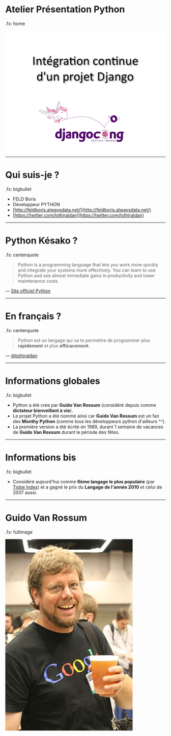 # Atelier Présentation Python

.fx: home

![Présentation de python](images/first.png)

---

# Qui suis-je ?

.fx: bigbullet

* FELD Boris
* Développeur PYTHON
* [http://feldboris.alwaysdata.net/](http://feldboris.alwaysdata.net/)
* [https://twitter.com/lothiraldan](https://twitter.com/lothiraldan)

---

# Python Késako ?

.fx: centerquote

> Python is a programming language that lets you work more quickly and integrate your systems more effectively. You can learn to use Python and see almost immediate gains in productivity and lower maintenance costs.

<p class="cite">— <a href="http://python.org/">Site officiel Python</a></p>

---

# En français ?

.fx: centerquote

> Python est un langage qui va te permettre de programmer plus **rapidement** et plus **efficacement**.

<p class="cite">— <a href="https://twitter.com/lothiraldan">@lothiraldan</a></p>

---

# Informations globales

.fx: bigbullet

* Python a été crée par **Guido Van Rossum** (considéré depuis comme **dictateur bienveillant à vie**).
* Le projet Python a été nommé ainsi car **Guido Van Rossum** est un fan des **Monthy Python** (comme tous les développeurs python d'ailleurs ^^).
* La première version a été écrite en 1989, durant 1 semaine de vacances de **Guido Van Rossum** durant le période des fêtes.

---

# Informations bis

.fx: bigbullet

* Considéré aujourd'hui comme **6ème langage le plus populaire** (par [Tiobe Index](http://www.tiobe.com/index.php/content/paperinfo/tpci/index.html)) et a gagné le prix du **Langage de l'année 2010** et celui de 2007 aussi.


---

# Guido Van Rossum

.fx: fullimage

![](images/guido.jpg)
